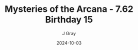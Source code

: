 ---
title: 'Mysteries of the Arcana - 7.62 Birthday 15'
alt: 'Mysteries of the Arcana'
date: '2024-10-03'
author: 'J Gray'
artist: 'Keira'
---